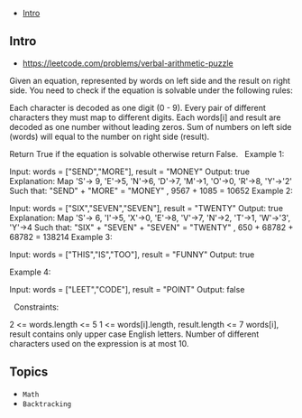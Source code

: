 - [Intro](#intro)

## Intro

- https://leetcode.com/problems/verbal-arithmetic-puzzle

Given an equation, represented by words on left side and the result on right side.
You need to check if the equation is solvable under the following rules:

Each character is decoded as one digit (0 - 9).
Every pair of different characters they must map to different digits.
Each words[i] and result are decoded as one number without leading zeros.
Sum of numbers on left side (words) will equal to the number on right side (result). 

Return True if the equation is solvable otherwise return False.
 
Example 1:

Input: words = ["SEND","MORE"], result = "MONEY"
Output: true
Explanation: Map 'S'-> 9, 'E'->5, 'N'->6, 'D'->7, 'M'->1, 'O'->0, 'R'->8, 'Y'->'2'
Such that: "SEND" + "MORE" = "MONEY" ,  9567 + 1085 = 10652
Example 2:

Input: words = ["SIX","SEVEN","SEVEN"], result = "TWENTY"
Output: true
Explanation: Map 'S'-> 6, 'I'->5, 'X'->0, 'E'->8, 'V'->7, 'N'->2, 'T'->1, 'W'->'3', 'Y'->4
Such that: "SIX" + "SEVEN" + "SEVEN" = "TWENTY" ,  650 + 68782 + 68782 = 138214
Example 3:

Input: words = ["THIS","IS","TOO"], result = "FUNNY"
Output: true

Example 4:

Input: words = ["LEET","CODE"], result = "POINT"
Output: false

 
Constraints:

2 <= words.length <= 5
1 <= words[i].length, result.length <= 7
words[i], result contains only upper case English letters.
Number of different characters used on the expression is at most 10.



## Topics

- `Math`
- `Backtracking`


